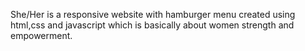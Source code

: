 She/Her is a responsive website with hamburger menu created using html,css and javascript which is basically about women strength and empowerment. 

